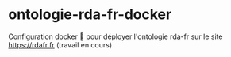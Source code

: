 # ontologie-rda-fr-docker
Configuration docker 🐳 pour déployer l'ontologie rda-fr sur le site https://rdafr.fr (travail en cours)
